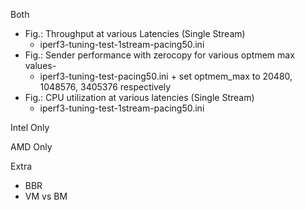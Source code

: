 Both
- Fig.: Throughput at various Latencies (Single Stream)
  - iperf3-tuning-test-1stream-pacing50.ini
- Fig.: Sender performance with zerocopy for various optmem max values-
  - iperf3-tuning-test-pacing50.ini + set optmem_max to 20480, 1048576, 3405376 respectively
- Fig.: CPU utilization at various latencies (Single Stream)
  - iperf3-tuning-test-1stream-pacing50.ini

Intel Only


AMD Only

Extra
- BBR
- VM vs BM
